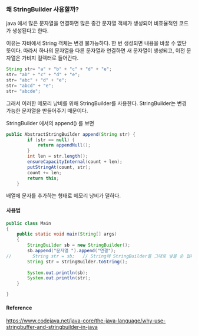 ### 왜 StringBuilder 사용할까?



java 에서 많은 문자열을 연결하면 많은 중간 문자열 객체가 생성되어 비효율적인 코드가 생성된다고 한다.

이유는 자바에서 String 객체는 변경 불가능하다. 한 번 생성되면 내용을 바꿀 수 없단 뜻이다. 따라서 하나의 문자열을 다른 문자열과 연결하면 새 문자열이 생성되고, 이전 문자열은 가비지 컬렉터로 들어간다.

``` java
String str= "a" + "b" + "c" + "d" + "e";
str= "ab" + "c" + "d" + "e";
str= "abc" + "d" + "e";
str= "abcd" + "e";
str= "abcde";
```



그래서 이러한 메모리 낭비를 위해 StringBuilder를 사용한다. StringBuilder는 변경 가능한 문자열을 만들어주기 때문이다.



StringBuilder 에서의 append() 를 보면

``` java 
public AbstractStringBuilder append(String str) {
        if (str == null) {
            return appendNull();
        }
        int len = str.length();
        ensureCapacityInternal(count + len);
        putStringAt(count, str);
        count += len;
        return this;
    }
```

배열에 문자를 추가하는 형태로 메모리 낭비가 덜하다.



#### 사용법

``` java
public class Main
{
    public static void main(String[] args)
    {
        StringBuilder sb = new StringBuilder();
        sb.append("문자열 ").append("연결");
//        String str = sb;   // String에 StringBuilder를 그대로 넣을 순 없다. toString()을 붙여야 한다
        String str = stringBuilder.toString();
      
        System.out.println(sb);
        System.out.println(str);
    }

}
```





#### Reference

https://www.codejava.net/java-core/the-java-language/why-use-stringbuffer-and-stringbuilder-in-java